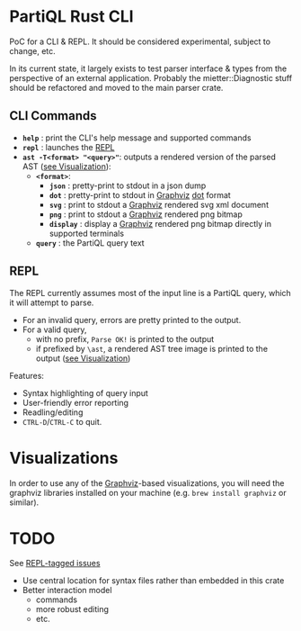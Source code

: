 # PartiQL Rust CLI
PoC for a CLI & REPL. It should be considered experimental, subject to change, etc.

In its current state, it largely exists to test parser interface & types from the perspective of an external application.
Probably the mietter::Diagnostic stuff should be refactored and moved to the main parser crate.

## CLI Commands

- **`help`** : print the CLI's help message and supported commands
- **`repl`** : launches the [REPL](##REPL)
- **`ast -T<format> "<query>"`**: outputs a rendered version of the parsed AST  ([see Visualization](##Visualizations)):
  - **`<format>`**:
    - **`json`** : pretty-print to stdout in a json dump
    - **`dot`** : pretty-print to stdout in [Graphviz][Graphviz] [dot][GvDot] format
    - **`svg`** : print to stdout a [Graphviz][Graphviz] rendered svg xml document
    - **`png`** : print to stdout a [Graphviz][Graphviz] rendered png bitmap
    - **`display`** : display a [Graphviz][Graphviz] rendered png bitmap directly in supported terminals
  - **`query`** : the PartiQL query text

## REPL

The REPL currently assumes most of the input line is a PartiQL query, which it will attempt to parse.
- For an invalid query, errors are pretty printed to the output.
- For a valid query,
  - with no prefix, `Parse OK!` is printed to the output
  - if prefixed by `\ast`, a rendered AST tree image is printed to the output ([see Visualization](##Visualizations))

Features:
- Syntax highlighting of query input
- User-friendly error reporting
- Readling/editing
- `CTRL-D`/`CTRL-C` to quit.

# Visualizations

In order to use any of the [Graphviz][Graphviz]-based visualizations, you will need the graphviz libraries
installed on your machine (e.g. `brew install graphviz` or similar).

# TODO

See [REPL-tagged issues](https://github.com/partiql/partiql-lang-rust/issues?q=is%3Aissue+is%3Aopen+%5BREPL%5D)

- Use central location for syntax files rather than embedded in this crate
- Better interaction model
  - commands
  - more robust editing
  - etc.


[Graphviz]: https://graphviz.org/
[GvDot]: https://graphviz.org/doc/info/lang.html